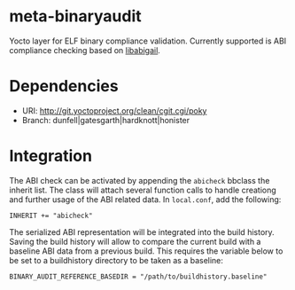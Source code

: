 # meta-binaryaudit

Yocto layer for ELF binary compliance validation. Currently supported is ABI compliance checking based on
[libabigail](https://sourceware.org/git/?p=libabigail.git).

# Dependencies

* URI: http://git.yoctoproject.org/clean/cgit.cgi/poky
* Branch: dunfell|gatesgarth|hardknott|honister

# Integration

The ABI check can be activated by appending the `abicheck` bbclass the inherit list. The class will attach several function calls to handle
creationg and further usage of the ABI related data. In `local.conf`, add the following:

`INHERIT += "abicheck"`

The serialized ABI representation will be integrated into the build history. Saving the build history will allow to compare the current build
with a baseline ABI data from a previous build. This requires the variable below to be set to a buildhistory directory to be taken as a baseline:

`BINARY_AUDIT_REFERENCE_BASEDIR = "/path/to/buildhistory.baseline"`

